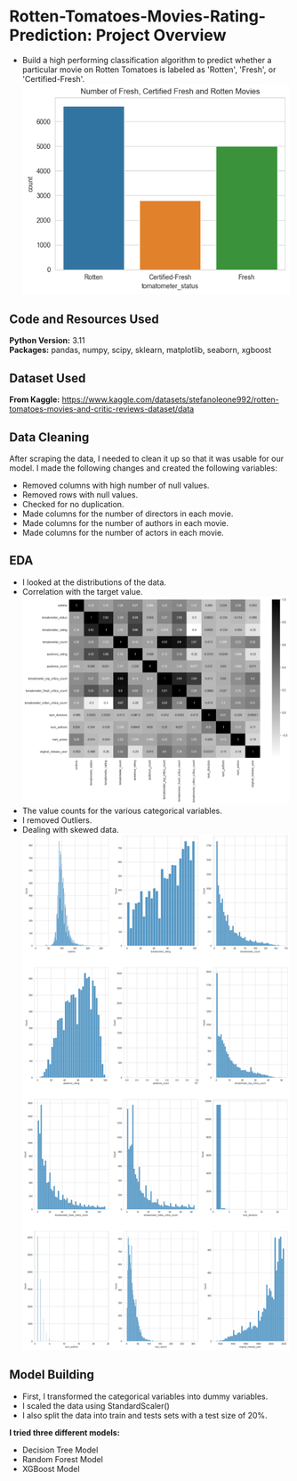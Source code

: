 # Rotten-Tomatoes-Movies-Rating-Prediction: Project Overview 
* Build a high performing classification algorithm to predict whether a particular movie on Rotten Tomatoes is labeled as 'Rotten', 'Fresh', or 'Certified-Fresh'.
![alt text](https://github.com/amraskar/Rotten-Tomatoes-Movies-Rating-Prediction/blob/430dace40bc7115bd10ca4fbe2df5abf35b86545/Tomatometer%20Status.png "Number of Fresh, Certified Fresh and Rotten Movies")

## Code and Resources Used 
**Python Version:** 3.11  
**Packages:** pandas, numpy, scipy, sklearn, matplotlib, seaborn, xgboost

## Dataset Used 
**From Kaggle:** https://www.kaggle.com/datasets/stefanoleone992/rotten-tomatoes-movies-and-critic-reviews-dataset/data

## Data Cleaning
After scraping the data, I needed to clean it up so that it was usable for our model. I made the following changes and created the following variables:

*	Removed columns with high number of null values.
*	Removed rows with null values.
*	Checked for no duplication.
*	Made columns for the number of directors in each movie.
*	Made columns for the number of authors in each movie.
*	Made columns for the number of actors in each movie.

## EDA
* I looked at the distributions of the data.
* Correlation with the target value.
![alt text](https://github.com/amraskar/Rotten-Tomatoes-Movies-Rating-Prediction/blob/0fe1ee5f6fb050cc0d55ca7e352312384de6ab03/Correlation%20Heatmap.png "Correlations")
* The value counts for the various categorical variables.
* I removed Outliers.
* Dealing with skewed data.
![alt text](https://github.com/amraskar/Rotten-Tomatoes-Movies-Rating-Prediction/blob/aa4e96b3d60070abde4ec76c5acee00a9fd3ef44/Distribution.png "Distributions")

## Model Building 

* First, I transformed the categorical variables into dummy variables.
* I scaled the data using StandardScaler()
* I also split the data into train and tests sets with a test size of 20%.   
   

**I tried three different models:**
* Decision Tree Model
* Random Forest Model
* XGBoost Model 
